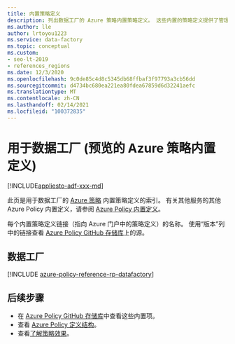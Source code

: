 ```yaml
---
title: 内置策略定义
description: 列出数据工厂的 Azure 策略内置策略定义。 这些内置的策略定义提供了管理 Azure 资源的常用方法。
ms.author: lle
author: lrtoyou1223
ms.service: data-factory
ms.topic: conceptual
ms.custom:
- seo-lt-2019
- references_regions
ms.date: 12/3/2020
ms.openlocfilehash: 9c0de85c4d8c5345db68ffbaf3f97793a3cb56dd
ms.sourcegitcommit: d4734bc680ea221ea80fdea67859d6d32241aefc
ms.translationtype: MT
ms.contentlocale: zh-CN
ms.lasthandoff: 02/14/2021
ms.locfileid: "100372835"
---
```

# <a name="azure-policy-built-in-definitions-for-data-factory-preview"></a>用于数据工厂 (预览的 Azure 策略内置定义) 
[!INCLUDE[appliesto-adf-xxx-md](includes/appliesto-adf-xxx-md.md)]

此页是用于数据工厂的 [Azure 策略](../governance/policy/overview.md) 内置策略定义的索引。 有关其他服务的其他 Azure Policy 内置定义，请参阅 [Azure Policy 内置定义](../governance/policy/samples/built-in-policies.md)。

每个内置策略定义链接（指向 Azure 门户中的策略定义）的名称。 使用“版本”列中的链接查看 [Azure Policy GitHub 存储库](https://github.com/Azure/azure-policy)上的源。

## <a name="data-factory"></a>数据工厂

[!INCLUDE [azure-policy-reference-rp-datafactory](../../includes/policy/reference/byrp/microsoft.datafactory.md)]

## <a name="next-steps"></a>后续步骤

- 在 [Azure Policy GitHub 存储库](https://github.com/Azure/azure-policy)中查看这些内置项。
- 查看 [Azure Policy 定义结构](../governance/policy/concepts/definition-structure.md)。
- 查看[了解策略效果](../governance/policy/concepts/effects.md)。
